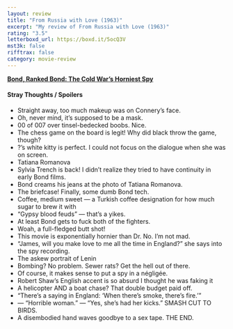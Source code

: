 ```yaml
---
layout: review
title: "From Russia with Love (1963)"
excerpt: "My review of From Russia with Love (1963)"
rating: "3.5"
letterboxd_url: https://boxd.it/5ocQ3V
mst3k: false
rifftrax: false
category: movie-review
---
```


<b><a href="https://boxd.it/r6gwI">Bond, Ranked Bond: The Cold War’s Horniest Spy</a></b>

#### Stray Thoughts / Spoilers

- Straight away, too much makeup was on Connery’s face.
- Oh, never mind, it’s supposed to be a mask.
- 00 of 007 over tinsel-bedecked boobs. Nice.
- The chess game on the board is legit! Why did black throw the game, though?
- ?’s white kitty is perfect. I could not focus on the dialogue when she was on screen.
- Tatiana Romanova
- Sylvia Trench is back! I didn’t realize they tried to have continuity in early Bond films.
- Bond creams his jeans at the photo of Tatiana Romanova.
- The briefcase! Finally, some dumb Bond tech.
- Coffee, medium sweet — a Turkish coffee designation for how much sugar to brew it with
- “Gypsy blood feuds” — that’s a yikes.
- At least Bond gets to fuck both of the fighters.
- Woah, a full-fledged butt shot!
- This movie is exponentially hornier than Dr. No. I’m not mad.
- “James, will you make love to me all the time in England?” she says into the spy recording.
- The askew portrait of Lenin
- Bombing? No problem. Sewer rats? Get the hell out of there.
- Of course, it makes sense to put a spy in a négligée.
- Robert Shaw’s English accent is so absurd I thought he was faking it
- A helicopter AND a boat chase? That double budget paid off.
- “There’s a saying in England: ‘When there’s smoke, there’s fire.’”
- — “Horrible woman.” — “Yes, she’s had her kicks.” SMASH CUT TO BIRDS.
- A disembodied hand waves goodbye to a sex tape. THE END.
